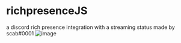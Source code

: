 # richpresenceJS

a discord rich presence integration with a streaming status made by scab#0001
![image](https://user-images.githubusercontent.com/116692941/219871772-87a21f13-ef7d-496c-b7ff-82781c661f23.png)
